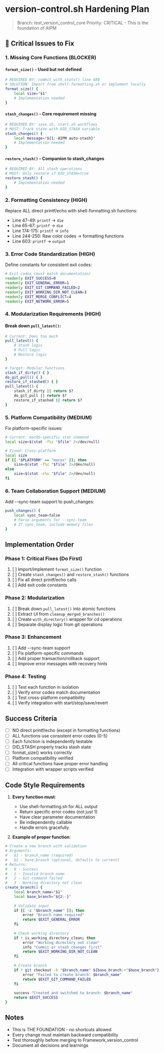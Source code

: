 # version-control.sh Hardening Plan

> Branch: test_version_control_core
> Priority: CRITICAL - This is the foundation of AIPM

## 🚨 Critical Issues to Fix

### 1. Missing Core Functions (BLOCKER)

#### `format_size()` - Used but not defined
```bash
# REQUIRED BY: commit_with_stats() line 488
# SOLUTION: Import from shell-formatting.sh or implement locally
format_size() {
    local size="$1"
    # Implementation needed
}
```

#### `stash_changes()` - Core requirement missing
```bash
# REQUIRED BY: save.sh, start.sh workflows
# MUST: Track state with DID_STASH variable
stash_changes() {
    local message="${1:-AIPM auto-stash}"
    # Implementation needed
}
```

#### `restore_stash()` - Companion to stash_changes
```bash
# REQUIRED BY: All stash operations
# MUST: Only restore if DID_STASH=true
restore_stash() {
    # Implementation needed
}
```

### 2. Formatting Consistency (HIGH)

Replace ALL direct printf/echo with shell-formatting.sh functions:
- Line 47-49: `printf` → `die`
- Line 65-67: `printf` → `die`
- Line 174-175: `printf` → `info`
- Line 244-250: Raw color codes → formatting functions
- Line 603: `printf` → `output`

### 3. Error Code Standardization (HIGH)

Define constants for consistent exit codes:
```bash
# Exit codes (must match documentation)
readonly EXIT_SUCCESS=0
readonly EXIT_GENERAL_ERROR=1
readonly EXIT_GIT_COMMAND_FAILED=2
readonly EXIT_WORKING_DIR_NOT_CLEAN=3
readonly EXIT_MERGE_CONFLICT=4
readonly EXIT_NETWORK_ERROR=5
```

### 4. Modularization Requirements (HIGH)

#### Break down `pull_latest()`:
```bash
# Current: Does too much
pull_latest() {
    # Stash logic
    # Pull logic
    # Restore logic
}

# Target: Modular functions
stash_if_dirty() { }
do_git_pull() { }
restore_if_stashed() { }
pull_latest() {
    stash_if_dirty || return $?
    do_git_pull || return $?
    restore_if_stashed || return $?
}
```

### 5. Platform Compatibility (MEDIUM)

Fix platform-specific issues:
```bash
# Current: macOS-specific stat command
local size=$(stat -f%z "$file" 2>/dev/null)

# Fixed: Cross-platform
local size
if [[ "$PLATFORM" == "macos" ]]; then
    size=$(stat -f%z "$file" 2>/dev/null)
else
    size=$(stat -c%s "$file" 2>/dev/null)
fi
```

### 6. Team Collaboration Support (MEDIUM)

Add --sync-team support to push_changes:
```bash
push_changes() {
    local sync_team=false
    # Parse arguments for --sync-team
    # If sync_team, include memory files
}
```

## Implementation Order

### Phase 1: Critical Fixes (Do First)
1. [ ] Import/implement `format_size()` function
2. [ ] Create `stash_changes()` and `restore_stash()` functions
3. [ ] Fix all direct printf/echo calls
4. [ ] Add exit code constants

### Phase 2: Modularization
1. [ ] Break down `pull_latest()` into atomic functions
2. [ ] Extract UI from `cleanup_merged_branches()`
3. [ ] Create `with_directory()` wrapper for cd operations
4. [ ] Separate display logic from git operations

### Phase 3: Enhancement
1. [ ] Add --sync-team support
2. [ ] Fix platform-specific commands
3. [ ] Add proper transaction/rollback support
4. [ ] Improve error messages with recovery hints

### Phase 4: Testing
1. [ ] Test each function in isolation
2. [ ] Verify error codes match documentation
3. [ ] Test cross-platform compatibility
4. [ ] Verify integration with start/stop/save/revert

## Success Criteria

- [ ] NO direct printf/echo (except in formatting functions)
- [ ] ALL functions use consistent error codes (0-5)
- [ ] Each function is independently testable
- [ ] DID_STASH properly tracks stash state
- [ ] format_size() works correctly
- [ ] Platform compatibility verified
- [ ] All critical functions have proper error handling
- [ ] Integration with wrapper scripts verified

## Code Style Requirements

1. **Every function must**:
   - Use shell-formatting.sh for ALL output
   - Return specific error codes (not just 1)
   - Have clear parameter documentation
   - Be independently callable
   - Handle errors gracefully

2. **Example of proper function**:
```bash
# Create a new branch with validation
# Arguments:
#   $1 - branch_name (required)
#   $2 - base_branch (optional, defaults to current)
# Returns:
#   0 - Success
#   1 - Invalid branch name
#   2 - Git command failed
#   3 - Working directory not clean
create_branch() {
    local branch_name="$1"
    local base_branch="${2:-}"
    
    # Validate input
    if [[ -z "$branch_name" ]]; then
        error "Branch name required"
        return $EXIT_GENERAL_ERROR
    fi
    
    # Check working directory
    if ! is_working_directory_clean; then
        error "Working directory not clean"
        info "Commit or stash changes first"
        return $EXIT_WORKING_DIR_NOT_CLEAN
    fi
    
    # Create branch
    if ! git checkout -b "$branch_name" ${base_branch:+"$base_branch"} 2>/dev/null; then
        error "Failed to create branch: $branch_name"
        return $EXIT_GIT_COMMAND_FAILED
    fi
    
    success "Created and switched to branch: $branch_name"
    return $EXIT_SUCCESS
}
```

## Notes

- This is THE FOUNDATION - no shortcuts allowed
- Every change must maintain backward compatibility
- Test thoroughly before merging to Framework_version_control
- Document all decisions and learnings